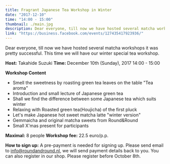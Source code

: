 ```yaml
---
title: Fragrant Japanese Tea Workshop in Winter
date: "2017-12-10"
time: "14:00 - 15:00"
thumbnail: ./main.jpg
description: Dear everyone, till now we have hosted several matcha workshops it was pretty successful. This time we will have our winter special tea workshop.
link: "https://business.facebook.com/events/127435417923936/"
---
```


Dear everyone, till now we have hosted several matcha workshops it was pretty successful. This time we will have our winter special tea workshop.

**Host:** Takahide Suzuki
**Time:** December 10th (Sunday), 2017 14:00 - 15:00

**Workshop Content**
- Smell the sweetness by roasting green tea leaves on the table "Tea aroma"
- Introduction and small lecture of Japanese green tea  
- Shall we find the difference between some Japanese tea which suits winter
- Relaxing with Roasted green tea(Houjicha) of the first pluck
- Let's make Japanese hot sweet matcha latte "winter version"
- Gemmaicha and original matcha sweets from Round&Round
- Small X'mas present for participants

**Maximal:** 8 people
**Workshop fee:** 22.5 euro/p.p.

**How to sign up:** A pre-payment is needed for signing up. Please send email to info@roundandround.nl, we will send payment details back to you. You can also register in our shop. 
Please register before October 8th.
